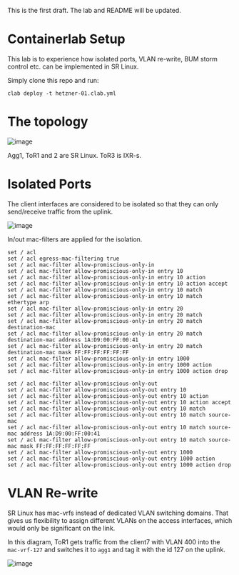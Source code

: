 This is the first draft. The lab and README will be updated.

# Containerlab Setup

This lab is to experience how isolated ports, VLAN re-write, BUM storm control etc. can be implemented in SR Linux.

Simply clone this repo and run:

`clab deploy -t hetzner-01.clab.yml`

# The topology

![image](https://github.com/aaakpinar/clab-pvlan/assets/17744051/f46b1a62-6b95-47f2-8e99-262b8cdeef69)

Agg1, ToR1 and 2 are SR Linux. ToR3 is IXR-s.

# Isolated Ports

The client interfaces are considered to be isolated so that they can only send/receive traffic from the uplink. 

![image](https://github.com/aaakpinar/clab-pvlan/assets/17744051/37185631-b75f-48bd-81e6-8dde46e27638)


In/out mac-filters are applied for the isolation.

```
set / acl
set / acl egress-mac-filtering true
set / acl mac-filter allow-promiscious-only-in
set / acl mac-filter allow-promiscious-only-in entry 10
set / acl mac-filter allow-promiscious-only-in entry 10 action
set / acl mac-filter allow-promiscious-only-in entry 10 action accept
set / acl mac-filter allow-promiscious-only-in entry 10 match
set / acl mac-filter allow-promiscious-only-in entry 10 match ethertype arp
set / acl mac-filter allow-promiscious-only-in entry 20
set / acl mac-filter allow-promiscious-only-in entry 20 match
set / acl mac-filter allow-promiscious-only-in entry 20 match destination-mac
set / acl mac-filter allow-promiscious-only-in entry 20 match destination-mac address 1A:D9:00:FF:00:41
set / acl mac-filter allow-promiscious-only-in entry 20 match destination-mac mask FF:FF:FF:FF:FF:FF
set / acl mac-filter allow-promiscious-only-in entry 1000
set / acl mac-filter allow-promiscious-only-in entry 1000 action
set / acl mac-filter allow-promiscious-only-in entry 1000 action drop

set / acl mac-filter allow-promiscious-only-out
set / acl mac-filter allow-promiscious-only-out entry 10
set / acl mac-filter allow-promiscious-only-out entry 10 action
set / acl mac-filter allow-promiscious-only-out entry 10 action accept
set / acl mac-filter allow-promiscious-only-out entry 10 match
set / acl mac-filter allow-promiscious-only-out entry 10 match source-mac
set / acl mac-filter allow-promiscious-only-out entry 10 match source-mac address 1A:D9:00:FF:00:41
set / acl mac-filter allow-promiscious-only-out entry 10 match source-mac mask FF:FF:FF:FF:FF:FF
set / acl mac-filter allow-promiscious-only-out entry 1000
set / acl mac-filter allow-promiscious-only-out entry 1000 action
set / acl mac-filter allow-promiscious-only-out entry 1000 action drop
```

# VLAN Re-write

SR Linux has mac-vrfs instead of dedicated VLAN switching domains. That gives us flexibility to assign different VLANs on the access interfaces, which would only be significant on the link.

In this diagram, ToR1 gets traffic from the client7 with VLAN 400 into the `mac-vrf-127` and switches it to `agg1` and tag it with the id 127 on the uplink.

![image](https://github.com/aaakpinar/clab-pvlan/assets/17744051/f5834b2a-cb8a-40a7-8def-d91b0666b725)


